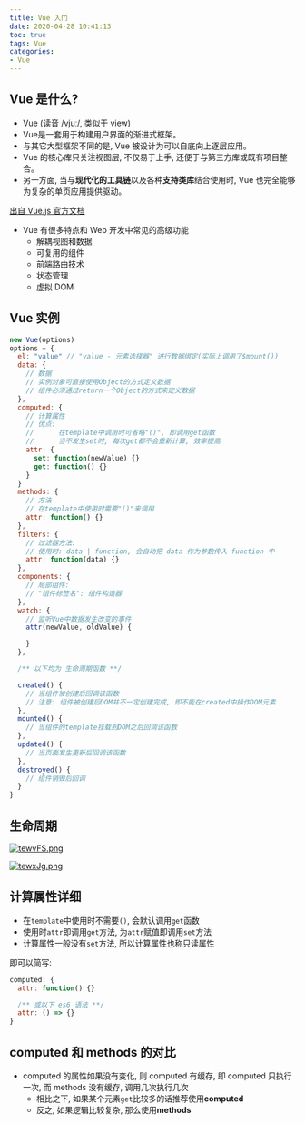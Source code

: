 ```yaml
---
title: Vue 入门
date: 2020-04-28 10:41:13
toc: true
tags: Vue
categories:
- Vue
---
```


## Vue 是什么?

- Vue (读音 /vjuː/, 类似于 view)
- Vue是一套用于构建用户界面的渐进式框架。
- 与其它大型框架不同的是, Vue 被设计为可以自底向上逐层应用。
- Vue 的核心库只关注视图层, 不仅易于上手, 还便于与第三方库或既有项目整合。
- 另一方面, 当与**现代化的工具链**以及各种**支持类库**结合使用时, Vue 也完全能够为复杂的单页应用提供驱动。

<!-- more -->

[出自 Vue.js 官方文档](https://cn.vuejs.org/v2/guide/)

- Vue 有很多特点和 Web 开发中常见的高级功能
  - 解耦视图和数据
  - 可复用的组件
  - 前端路由技术
  - 状态管理
  - 虚拟 DOM

## Vue 实例

```javascript
new Vue(options)
options = {
  el: "value" // "value - 元素选择器" 进行数据绑定(实际上调用了$mount())
  data: {
    // 数据
    // 实例对象可直接使用Object的方式定义数据
    // 组件必须通过return一个Object的方式来定义数据
  },
  computed: {
    // 计算属性
    // 优点: 
    //      在template中调用时可省略"()", 即调用get函数
    //      当不发生set时, 每次get都不会重新计算, 效率提高
    attr: {
      set: function(newValue) {}
      get: function() {}
    }
  }
  methods: {
    // 方法
    // 在template中使用时需要"()"来调用
    attr: function() {}
  },
  filters: {
    // 过滤器方法:
    // 使用时: data | function, 会自动把 data 作为参数传入 function 中
    attr: function(data) {}
  },
  components: {
    // 局部组件:
    // "组件标签名": 组件构造器
  },
  watch: {
    // 监听Vue中数据发生改变的事件
    attr(newValue, oldValue) {

    }
  },

  /** 以下均为 生命周期函数 **/

  created() {
    // 当组件被创建后回调该函数
    // 注意: 组件被创建后DOM并不一定创建完成, 即不能在created中操作DOM元素
  },
  mounted() {
    // 当组件的template挂载到DOM之后回调该函数
  },
  updated() {
    // 当页面发生更新后回调该函数
  },
  destroyed() {
    // 组件销毁后回调
  }
}
```

## 生命周期

[![tewvFS.png](https://s1.ax1x.com/2020/05/28/tewvFS.png)](https://s1.ax1x.com/2020/05/28/tewvFS.png)

[![tewxJg.png](https://s1.ax1x.com/2020/05/28/tewxJg.png)](https://s1.ax1x.com/2020/05/28/tewxJg.png)

## 计算属性详细

- 在`template`中使用时不需要`()`, 会默认调用`get`函数
- 使用时`attr`即调用`get`方法, 为`attr`赋值即调用`set`方法
- 计算属性一般没有`set`方法, 所以计算属性也称只读属性

即可以简写:

```javascript
computed: {
  attr: function() {}

  /** 或以下 es6 语法 **/
  attr: () => {}
}
```

## computed 和 methods 的对比

- computed 的属性如果没有变化, 则 computed 有缓存, 即 computed 只执行一次, 而 methods 没有缓存, 调用几次执行几次
  - 相比之下, 如果某个元素`get`比较多的话推荐使用**computed**
  - 反之, 如果逻辑比较复杂, 那么使用**methods**
